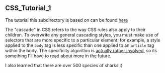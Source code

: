 ## CSS_Tutorial_1
The tutorial this subdirectory is based on can be found [here](https://www.digitalocean.com/community/tutorials/how-to-apply-css-styles-to-html-with-cascade-and-specificity)

The "cascade" in CSS refers to the way CSS rules also apply to their children. To overwrite any general cascading styles, you must make use of selectors that are more specific to a particular element; for example, a style applied to the `body` tag is less specific than one applied to an `article` tag within the body. The specificity algorithm is [actually rather involved](https://developer.mozilla.org/en-US/docs/Web/CSS/Specificity), so its something I'll have to read about more in the future.

I also learned that there are over 500 species of sharks :)